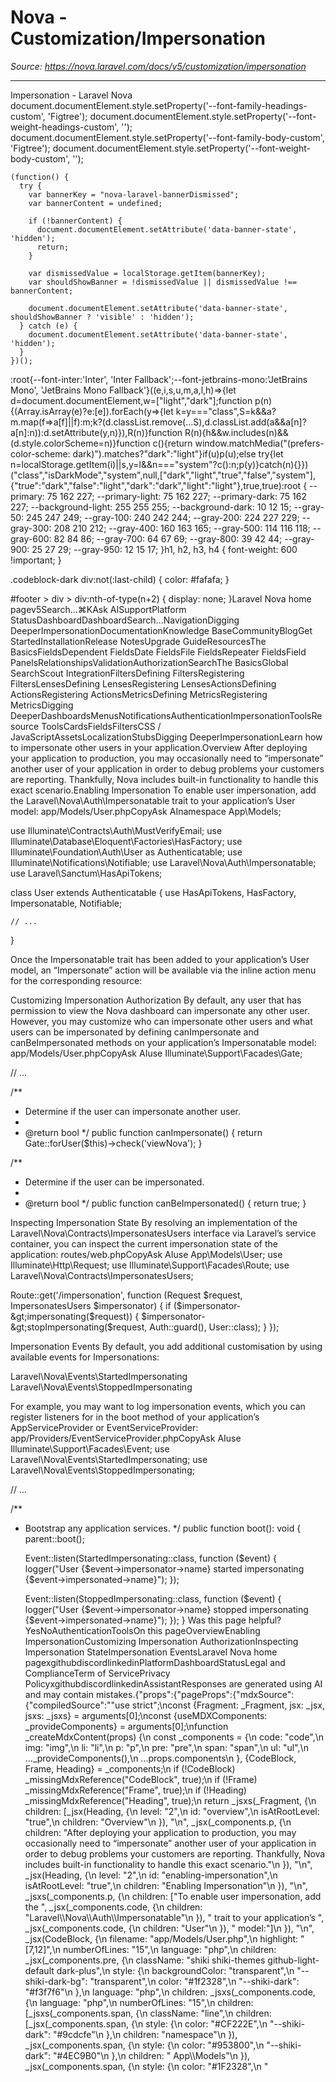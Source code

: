 # Nova - Customization/Impersonation

*Source: https://nova.laravel.com/docs/v5/customization/impersonation*

---

Impersonation - Laravel Nova
              document.documentElement.style.setProperty('--font-family-headings-custom', 'Figtree');
              document.documentElement.style.setProperty('--font-weight-headings-custom', '');
              document.documentElement.style.setProperty('--font-family-body-custom', 'Figtree');
              document.documentElement.style.setProperty('--font-weight-body-custom', '');
            
    (function() {
      try {
        var bannerKey = "nova-laravel-bannerDismissed";
        var bannerContent = undefined;
        
        if (!bannerContent) {
          document.documentElement.setAttribute('data-banner-state', 'hidden');
          return;
        }
        
        var dismissedValue = localStorage.getItem(bannerKey);
        var shouldShowBanner = !dismissedValue || dismissedValue !== bannerContent;
        
        document.documentElement.setAttribute('data-banner-state', shouldShowBanner ? 'visible' : 'hidden');
      } catch (e) {
        document.documentElement.setAttribute('data-banner-state', 'hidden');
      }
    })();
  :root{--font-inter:'Inter', 'Inter Fallback';--font-jetbrains-mono:'JetBrains Mono', 'JetBrains Mono Fallback'}((e,i,s,u,m,a,l,h)=>{let d=document.documentElement,w=["light","dark"];function p(n){(Array.isArray(e)?e:[e]).forEach(y=>{let k=y==="class",S=k&&a?m.map(f=>a[f]||f):m;k?(d.classList.remove(...S),d.classList.add(a&&a[n]?a[n]:n)):d.setAttribute(y,n)}),R(n)}function R(n){h&&w.includes(n)&&(d.style.colorScheme=n)}function c(){return window.matchMedia("(prefers-color-scheme: dark)").matches?"dark":"light"}if(u)p(u);else try{let n=localStorage.getItem(i)||s,y=l&&n==="system"?c():n;p(y)}catch(n){}})("class","isDarkMode","system",null,["dark","light","true","false","system"],{"true":"dark","false":"light","dark":"dark","light":"light"},true,true):root {
    --primary: 75 162 227;
    --primary-light: 75 162 227;
    --primary-dark: 75 162 227;
    --background-light: 255 255 255;
    --background-dark: 10 12 15;
    --gray-50: 245 247 249;
    --gray-100: 240 242 244;
    --gray-200: 224 227 229;
    --gray-300: 208 210 212;
    --gray-400: 160 163 165;
    --gray-500: 114 116 118;
    --gray-600: 82 84 86;
    --gray-700: 64 67 69;
    --gray-800: 39 42 44;
    --gray-900: 25 27 29;
    --gray-950: 12 15 17;
  }h1, h2, h3, h4 {
    font-weight: 600 !important;
}

.codeblock-dark div:not(:last-child) {
    color: #fafafa;
}

#footer > div > div:nth-of-type(n+2) {
    display: none;
}Laravel Nova home pagev5Search...⌘KAsk AISupportPlatform StatusDashboardDashboardSearch...NavigationDigging DeeperImpersonationDocumentationKnowledge BaseCommunityBlogGet StartedInstallationRelease NotesUpgrade GuideResourcesThe BasicsFieldsDependent FieldsDate FieldsFile FieldsRepeater FieldsField PanelsRelationshipsValidationAuthorizationSearchThe BasicsGlobal SearchScout IntegrationFiltersDefining FiltersRegistering FiltersLensesDefining LensesRegistering LensesActionsDefining ActionsRegistering ActionsMetricsDefining MetricsRegistering MetricsDigging DeeperDashboardsMenusNotificationsAuthenticationImpersonationToolsResource ToolsCardsFieldsFiltersCSS / JavaScriptAssetsLocalizationStubsDigging DeeperImpersonationLearn how to impersonate other users in your application.​Overview
After deploying your application to production, you may occasionally need to “impersonate” another user of your application in order to debug problems your customers are reporting. Thankfully, Nova includes built-in functionality to handle this exact scenario.
​Enabling Impersonation
To enable user impersonation, add the Laravel\Nova\Auth\Impersonatable trait to your application’s User model:
app/Models/User.phpCopyAsk AInamespace App\Models;

use Illuminate\Contracts\Auth\MustVerifyEmail;
use Illuminate\Database\Eloquent\Factories\HasFactory;
use Illuminate\Foundation\Auth\User as Authenticatable;
use Illuminate\Notifications\Notifiable;
use Laravel\Nova\Auth\Impersonatable;
use Laravel\Sanctum\HasApiTokens;

class User extends Authenticatable
{
    use HasApiTokens, HasFactory, Impersonatable, Notifiable;

    // ...
}

Once the Impersonatable trait has been added to your application’s User model, an “Impersonate” action will be available via the inline action menu for the corresponding resource:

​Customizing Impersonation Authorization
By default, any user that has permission to view the Nova dashboard can impersonate any other user. However, you may customize who can impersonate other users and what users can be impersonated by defining canImpersonate and canBeImpersonated methods on your application’s Impersonatable model:
app/Models/User.phpCopyAsk AIuse Illuminate\Support\Facades\Gate;

// ...

/**
 * Determine if the user can impersonate another user.
 *
 * @return bool
 */
public function canImpersonate()
{
    return Gate::forUser($this)-&gt;check(&#x27;viewNova&#x27;);
}

/**
 * Determine if the user can be impersonated.
 *
 * @return bool
 */
public function canBeImpersonated()
{
    return true;
}

​Inspecting Impersonation State
By resolving an implementation of the Laravel\Nova\Contracts\ImpersonatesUsers interface via Laravel’s service container, you can inspect the current impersonation state of the application:
routes/web.phpCopyAsk AIuse App\Models\User;
use Illuminate\Http\Request;
use Illuminate\Support\Facades\Route;
use Laravel\Nova\Contracts\ImpersonatesUsers;

Route::get(&#x27;/impersonation&#x27;, function (Request $request, ImpersonatesUsers $impersonator) {
    if ($impersonator-&gt;impersonating($request)) {
        $impersonator-&gt;stopImpersonating($request, Auth::guard(), User::class);
    }
});

​Impersonation Events
By default, you add additional customisation by using available events for Impersonations:

Laravel\Nova\Events\StartedImpersonating
Laravel\Nova\Events\StoppedImpersonating

For example, you may want to log impersonation events, which you can register listeners for in the boot method of your application’s AppServiceProvider or  EventServiceProvider:
app/Providers/EventServiceProvider.phpCopyAsk AIuse Illuminate\Support\Facades\Event;
use Laravel\Nova\Events\StartedImpersonating;
use Laravel\Nova\Events\StoppedImpersonating;

// ...

/**
 * Bootstrap any application services.
 */
public function boot(): void
{
    parent::boot();

    Event::listen(StartedImpersonating::class, function ($event) {
        logger(&quot;User {$event-&gt;impersonator-&gt;name} started impersonating {$event-&gt;impersonated-&gt;name}&quot;);
    });

    Event::listen(StoppedImpersonating::class, function ($event) {
        logger(&quot;User {$event-&gt;impersonator-&gt;name} stopped impersonating {$event-&gt;impersonated-&gt;name}&quot;);
    });
}
Was this page helpful?YesNoAuthenticationToolsOn this pageOverviewEnabling ImpersonationCustomizing Impersonation AuthorizationInspecting Impersonation StateImpersonation EventsLaravel Nova home pagexgithubdiscordlinkedinPlatformDashboardStatusLegal and ComplianceTerm of ServicePrivacy PolicyxgithubdiscordlinkedinAssistantResponses are generated using AI and may contain mistakes.{"props":{"pageProps":{"mdxSource":{"compiledSource":"\"use strict\";\nconst {Fragment: _Fragment, jsx: _jsx, jsxs: _jsxs} = arguments[0];\nconst {useMDXComponents: _provideComponents} = arguments[0];\nfunction _createMdxContent(props) {\n  const _components = {\n    code: \"code\",\n    img: \"img\",\n    li: \"li\",\n    p: \"p\",\n    pre: \"pre\",\n    span: \"span\",\n    ul: \"ul\",\n    ..._provideComponents(),\n    ...props.components\n  }, {CodeBlock, Frame, Heading} = _components;\n  if (!CodeBlock) _missingMdxReference(\"CodeBlock\", true);\n  if (!Frame) _missingMdxReference(\"Frame\", true);\n  if (!Heading) _missingMdxReference(\"Heading\", true);\n  return _jsxs(_Fragment, {\n    children: [_jsx(Heading, {\n      level: \"2\",\n      id: \"overview\",\n      isAtRootLevel: \"true\",\n      children: \"Overview\"\n    }), \"\\n\", _jsx(_components.p, {\n      children: \"After deploying your application to production, you may occasionally need to “impersonate” another user of your application in order to debug problems your customers are reporting. Thankfully, Nova includes built-in functionality to handle this exact scenario.\"\n    }), \"\\n\", _jsx(Heading, {\n      level: \"2\",\n      id: \"enabling-impersonation\",\n      isAtRootLevel: \"true\",\n      children: \"Enabling Impersonation\"\n    }), \"\\n\", _jsxs(_components.p, {\n      children: [\"To enable user impersonation, add the \", _jsx(_components.code, {\n        children: \"Laravel\\\\Nova\\\\Auth\\\\Impersonatable\"\n      }), \" trait to your application’s \", _jsx(_components.code, {\n        children: \"User\"\n      }), \" model:\"]\n    }), \"\\n\", _jsx(CodeBlock, {\n      filename: \"app/Models/User.php\",\n      highlight: \"[7,12]\",\n      numberOfLines: \"15\",\n      language: \"php\",\n      children: _jsx(_components.pre, {\n        className: \"shiki shiki-themes github-light-default dark-plus\",\n        style: {\n          backgroundColor: \"transparent\",\n          \"--shiki-dark-bg\": \"transparent\",\n          color: \"#1f2328\",\n          \"--shiki-dark\": \"#f3f7f6\"\n        },\n        language: \"php\",\n        children: _jsxs(_components.code, {\n          language: \"php\",\n          numberOfLines: \"15\",\n          children: [_jsxs(_components.span, {\n            className: \"line\",\n            children: [_jsx(_components.span, {\n              style: {\n                color: \"#CF222E\",\n                \"--shiki-dark\": \"#9cdcfe\"\n              },\n              children: \"namespace\"\n            }), _jsx(_components.span, {\n              style: {\n                color: \"#953800\",\n                \"--shiki-dark\": \"#4EC9B0\"\n              },\n              children: \" App\\\\Models\"\n            }), _jsx(_components.span, {\n              style: {\n                color: \"#1F2328\",\n                \"
